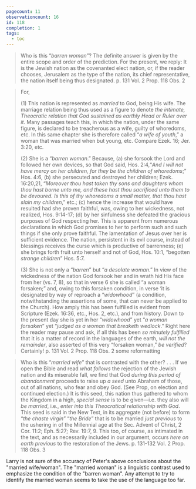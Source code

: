 ```yaml
---
pagecount: 11
observationcount: 16
id: 118
completion: 1
tags:
  - toc
---
```

>Who is this “*barren woman*”? The definite answer is given by the entire scope and order of the prediction. For the present, we reply: It is the Jewish nation as the covenanted elect nation, or, if the reader chooses, Jerusalem as the type of the nation, its chief representative, the nation itself being thus designated.
>p. 131 Vol. 2 Prop. 118 Obs. 2

>For, 
>
>(1) This nation is represented as *married* to God, being His wife. The marriage relation being thus used as a figure to denote *the intimate, Theocratic relation that God sustained as earthly Head or Ruler over it*. Many passages teach this, in which the nation, under the same figure, is declared to be treacherous as a wife, guilty of whoredoms, etc. In this same chapter she is therefore called “*a wife of youth*,” a woman that was married when but young, etc. Compare Ezek. 16; Jer. 3:20, etc. 
>
>(2) She is a “*barren woman*.” Because, 
>(a) she forsook the Lord and followed her own devices, so that God said, Hos. 2:4,“*And I will not have mercy on her children, for they be the children of whoredoms*;” Hos. 4:6, 
>(b) she persecuted and destroyed her children; Ezek. 16:20,21, “*Moreover thou hast taken thy sons and daughters whom thou hast borne unto me, and these hast thou sacrificed unto them to be devoured. Is this of thy whoredoms a small matter, that thou hast slain my children*,” etc.; 
>(c) hence the increase that would have resulted had she proven faithful, was, owing to her wickedness, not realized, Hos. 9:14-17; 
>(d) by her sinfulness she defeated the gracious purposes of God respecting her. This is apparent from numerous declarations in which God promises to her to perform such and such things if she only prove faithful. The lamentation of Jesus over her is sufficient evidence. The nation, persistent in its evil course, instead of blessings receives the curse which is productive of barrenness; 
>(e) she brings forth fruit unto herself and not of God, Hos. 10:1, “begotten *strange children*” Hos. 5:7. 
>
>(3) She is not only a “*barren*” but “*a desolate woman*.” In view of the wickedness of the nation God forsook her and in wrath hid His face from her (vs. 7, 8), so that in verse 6 she is called “a woman forsaken;” and, owing to this forsaken condition, in verse ‘it is designated by way of reproach a “*widowhood*” (a condition, notwithstanding the assertions of some, that can never be applied to the Church). How amply this has been fulfilled is evident from Scripture (Ezek. 16:36, etc., Hos. 2, etc.), and from history. Down to the present day she is yet in her “*widowhood*” yet “*a woman forsaken*” yet “*judged as a woman that breaketh wedlock*.” Right here the reader may pause and ask, if all this has been *so minutely fulfilled* that it is a matter of record in the languages of the earth, *will not the remainder*, also asserted of this very “forsaken woman,” *be verified*? Certainly!
>p. 131 Vol. 2 Prop. 118 Obs. 2 some reformatting


>Who is this “*married wife*” that is contrasted with the other?
>. . .
>If we open the Bible and read *what follows* the rejection of the Jewish nation and its miserable fall, we find that God *during this period of abandonment* proceeds to raise up *a seed* unto Abraham of those, out of all nations, who fear and obey God. (See Prop, on election and continued election.) It is this seed, this nation thus gathered to whom the Kingdom in a high, *special sense* is to be given—i.e. they also will *be married*, i.e., *enter into this Theocratical relationship with God*. This seed is said in the New Test, in its aggregate (not before) to form “*the chaste virgin*” “*the Bride*” that is to be married *just previous* to the ushering in of the Millennial age at the Sec. Advent of Christ, 2 Cor. 11:2; Eph. 5:27; Rev. 19:7, 9. This too, of course, as intimated in the text, and as necessarily included in our argument, occurs *here on earth previous* to the restoration of the Jews.
>p. 131-132 Vol. 2 Prop. 118 Obs. 3

Larry is not sure of the accuracy of Peter's above conclusions about the "married wife/woman".  The "married woman" is a linguistic contrast used to emphasize the condition of the "barren woman".  Any attempt to try to identify the married woman seems to take the use of the language too far.









